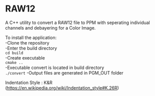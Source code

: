 # RAW12
A C++ utility to convert a RAW12 file to PPM with seperating individual channels and debayering for a Color Image.


To install the application:  
    -Clone the repository  
    -Enter the build directory  
    ```
    cd build
    ```  
    -Create executable  
    ```
    cmake ..
    ```  
    -Executable convert is located in build directory  
    ```
    ./convert
    ```
    -Output files are generated in PGM_OUT folder  

Indentation Style : K&R (https://en.wikipedia.org/wiki/Indentation_style#K.26R)  

